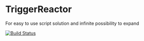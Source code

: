 # TriggerReactor

For easy to use script solution and infinite possibility to expand

[![Build Status](http://104.199.115.214:8080/buildStatus/icon?job=TriggerReactor)](http://35.185.226.66:8080/job/TriggerReactor/)
